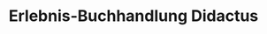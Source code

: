 ---
title: "Erlebnis-Buchhandlung Didactus"
url: /kempten-allgaeu/erlebnis-buchhandlung-didactus/
shop: Bücher
---